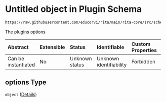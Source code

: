 # Untitled object in Plugin Schema

```txt
https://raw.githubusercontent.com/educorvi/rita/main/rita-core/src/schema/plugin.json#/properties/options
```

The plugins options

| Abstract            | Extensible | Status         | Identifiable            | Custom Properties | Additional Properties | Access Restrictions | Defined In                                                           |
| :------------------ | :--------- | :------------- | :---------------------- | :---------------- | :-------------------- | :------------------ | :------------------------------------------------------------------- |
| Can be instantiated | No         | Unknown status | Unknown identifiability | Forbidden         | Allowed               | none                | [plugin.json\*](../../src/schema/plugin.json "open original schema") |

## options Type

`object` ([Details](plugin-properties-options.md))
